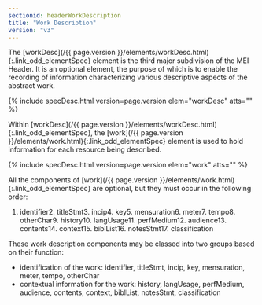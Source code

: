 ```yaml
---
sectionid: headerWorkDescription
title: "Work Description"
version: "v3"
---
```




The [workDesc](/{{ page.version }}/elements/workDesc.html){:.link_odd_elementSpec} element is the third major subdivision of the MEI Header.
It is an optional element, the purpose of which is to enable the recording of information
characterizing various descriptive aspects of the abstract work.



{% include specDesc.html version=page.version elem="workDesc" atts="" %}



Within [workDesc](/{{ page.version }}/elements/workDesc.html){:.link_odd_elementSpec}, the [work](/{{ page.version }}/elements/work.html){:.link_odd_elementSpec} element is used to hold
information for each resource being described.



{% include specDesc.html version=page.version elem="work" atts="" %}



All the components of [work](/{{ page.version }}/elements/work.html){:.link_odd_elementSpec} are optional, but they must occur in the
following order:

1. identifier2. titleStmt3. incip4. key5. mensuration6. meter7. tempo8. otherChar9. history10. langUsage11. perfMedium12. audience13. contents14. context15. biblList16. notesStmt17. classification

These work description components may be classed into two groups based on their function:

- identification of the work: identifier, titleStmt, incip, key, mensuration, meter,
tempo, otherChar
- contextual information for the work: history, langUsage, perfMedium, audience,
contents, context, biblList, notesStmt, classification

















